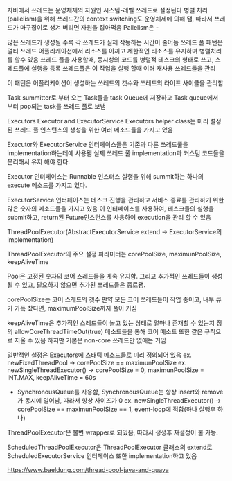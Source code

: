 자바에서 쓰레드는 운영체제의 자원인 시스템-레벨 쓰레드로 설정된다
병렬 처리(pallelism)을 위해 쓰레드간의 context switching도 운영체제에 의해 됌, 따라서 쓰레드가 마구잡이로 생겨 버리면 자원을 잡아먹음
Pallelism은 - 

많은 쓰레드가 생성될 수록 각 쓰레드가 실제 작동하는 시간이 줄어듬
쓰레드 풀 패턴은 멀티 쓰레드 어플리케이션에서 리소스를 아끼고 제한적인 리소스를 유지하며 병렬처리를 할수 있음
쓰레드 풀을 사용할때, 동시성의 코드를 병렬적 테스크의 형태로 쓰고, 스레드풀에 실행을 등록
쓰레드풀은 이 작업을 실행 할때 여러 재사용 쓰레드들을 관리

이 패턴은 어플리케이션이 생성하는 쓰레드의 갯수와 쓰레드의 라이프 사이클을 관리함

Task summitter로 부터 오는 Task들을 task Queue에 저장하고 
Task queue에서 부터 pop되는 task를 쓰레드 풀로 보냄

Executors Executor and ExecutorService
Executors helper class는 미리 설정된 쓰레드 풀 인스턴스의 생성을 위한 여러 메소드들을 가지고 있음

Executor와 ExecutorService 인터페이스들은 기존과 다른 쓰레드풀을 implementation하는데에 사용됌
실제 쓰레드 풀 implementation과 커스텀 코드들을 분리해서 유지 해야 한다.

Executor 인터페이스는 Runnable 인스터스 실행을 위해 summit하는 하나의 execute 메소드를 가지고 있다.

ExecutorService 인터페이스는 테스크 진행을 관리하고 서비스 종료를 관리하기 위한 많은 숫자의 메소드들을 가지고 있음
이 인터페이스를 사용하여, 테스크들의 실행을 submit하고, return된 Future인스턴스를 사용하여 execution을 관리 할 수 있음


ThreadPoolExecutor(AbstractExecutorService extend -> ExecutorService의 implementation)

ThreadPoolExecutor의 주요 설정 파라미터는 corePoolSize, maximunPoolSize, keepAliveTime

Pool은 고정된 숫자의 코어 스레드들을 계속 유지함.
그리고 추가적인 쓰레드들이 생성될 수 있고, 필요하지 않으면 추가된 쓰레드들은 종료됌.

corePoolSize는 코어 스레드의 갯수
만약 모든 코어 쓰레드들이 작업 중이고, 내부 큐가 가득 찼다면, maximumPoolSize까지 풀이 커짐

keepAliveTime은 추가적인 스레드들이 놀고 있는 상태로 얼마나 존재할 수 있는지 정의
allowCoreThreadTimeOut(true) 메소드들을 통해 코어 메소드 또한 같은 규칙으로 지울 수 있음
하지만 기본은 non-core 쓰레드만 없애는 거임

일반적인 설정은 Executors에 스태틱 메소드들로 미리 정의되어 있음
ex. newFixedThreadPool -> corePoolSize == maximunPoolSize
ex. newSingleThreadExecutor() -> corePoolSize = 0, maximunPoolSize = INT.MAX, keepAliveTime = 60s 
 - SynchronousQueue를 사용함, SynchronousQueue는 항상 insert와 remove가 동시에 일어남, 따라서 항상 사이즈가 0
ex. newSingleThreadExecutor() -> corePoolSize == maximunPoolSize == 1, event-loop에 적합(하나 실행후 하나)

ThreadPoolExecutor은 불변 wrapper로 되있음, 따라서 생성후 재설정이 불 가능. 

ScheduledThreadPoolExecutor은 ThreadPoolExecutor 클래스의 extend로 
ScheduledExecutorService 인터페이스 또한 implementation하고 있음

https://www.baeldung.com/thread-pool-java-and-guava
